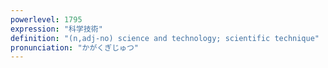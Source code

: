 ```yaml
---
powerlevel: 1795
expression: "科学技術"
definition: "(n,adj-no) science and technology; scientific technique"
pronunciation: "かがくぎじゅつ"
---
```

